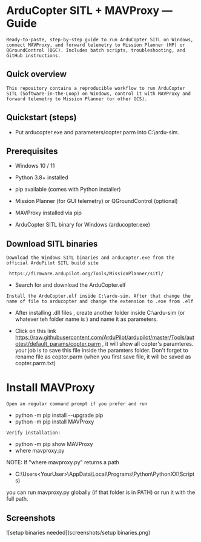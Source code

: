 # ArduCopter SITL + MAVProxy — Guide

```Ready-to-paste, step-by-step guide to run ArduCopter SITL on Windows, connect MAVProxy, and forward telemetry to Mission Planner (MP) or QGroundControl (QGC). Includes batch scripts, troubleshooting, and GitHub instructions.```

## Quick overview

```This repository contains a reproducible workflow to run ArduCopter SITL (Software-in-the-Loop) on Windows, control it with MAVProxy and forward telemetry to Mission Planner (or other GCS).```

## Quickstart (steps)

* Put arducopter.exe and parameters/copter.parm into C:\ardu-sim.


## Prerequisites
* Windows 10 / 11 

* Python 3.8+ installed 

* pip available (comes with Python installer)

* Mission Planner (for GUI telemetry) or QGroundControl (optional)

* MAVProxy installed via pip

* ArduCopter SITL binary for Windows (arducopter.exe)

## Download SITL binaries

```Download the Windows SITL binaries and arducopter.exe from the official ArduPilot SITL build site```

``` https://firmware.ardupilot.org/Tools/MissionPlanner/sitl/```

* Search for and download the ArduCopter.elf

```Install the ArduCopter.elf inside C:\ardu-sim. After that change the name of file to arducopter and change the extension to .exe from .elf```

* After installing .dll files , create another folder inside C:\ardu-sim (or whatever teh folder name is ) and name it as parameters.

* Click on this link https://raw.githubusercontent.com/ArduPilot/ardupilot/master/Tools/autotest/default_params/copter.parm , it will show all copter's paramteres. your job is to save this file inside the paramters folder. Don't forget to rename file as copter.parm (when you first save file, it will be saved as copter.parm.txt)


# Install MAVProxy

```Open an regular command prompt if you prefer and run```
* python -m pip install --upgrade pip
* python -m pip install MAVProxy

```Verify installation:```
* python -m pip show MAVProxy
* where mavproxy.py

NOTE: If "where mavproxy.py" returns a path 
* C:\Users\<YourUser>\AppData\Local\Programs\Python\PythonXX\Scripts\)

you can run mavproxy.py globally (if that folder is in PATH) or run it with the full path.



## Screenshots

![setup binaries needed](screenshots/setup binaries.png)

